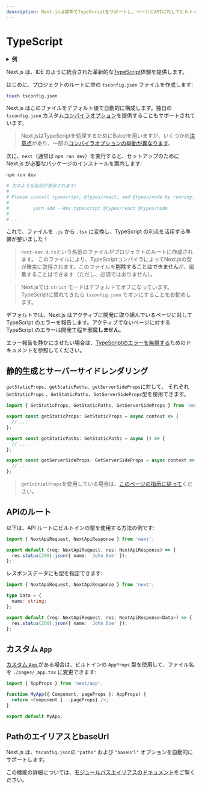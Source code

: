 ```yaml
---
description: Next.jsは標準でTypeScriptをサポートし、ページとAPIに対してビルトインの型を備えています。ここではNext.jsでTypeScriptを使い始めることができます。
---
```


# TypeScript

<details>
  <summary><b>例</b></summary>
  <ul>
    <li><a href="https://github.com/zeit/next.js/tree/canary/examples/with-typescript">TypeScript</a></li>
  </ul>
</details>

Next.js は、IDE のように統合された革新的な[TypeScript](https://www.typescriptlang.org/)体験を提供します。

はじめに、プロジェクトのルートに空の `tsconfig.json` ファイルを作成します:

```bash
touch tsconfig.json
```

Next.js はこのファイルをデフォルト値で自動的に構成します。独自の `tsconfig.json` カスタム[コンパイラオプション](https://www.typescriptlang.org/docs/handbook/compiler-options.html)を提供することもサポートされています。

> Next.jsはTypeScriptを処理するためにBabelを用いますが、いくつかの[注意点](https://babeljs.io/docs/en/babel-plugin-transform-typescript#caveats)があり、一部の[コンパイラオプションの挙動が異なります](https://babeljs.io/docs/en/babel-plugin-transform-typescript#typescript-compiler-options)。

次に、`next`（通常は `npm run dev`）を実行すると、セットアップのために Next.js が必要なパッケージのインストールを案内します:

```bash
npm run dev

# 次のような指示が表示されます:
#
# Please install typescript, @types/react, and @types/node by running:
#
#         yarn add --dev typescript @types/react @types/node
#
# ...
```

これで、ファイルを `.js` から `.tsx` に変換し、TypeScript の利点を活用する準備が整いました！

> `next-env.d.ts`という名前のファイルがプロジェクトのルートに作成されます。
> このファイルにより、TypeScriptコンパイラによってNext.jsの型が確実に取得されます。このファイルを**削除することはできません**が、編集することはできます（ただし、必須ではありません）。

> Next.jsでは `strict` モードはデフォルトでオフになっています。TypeScriptに慣れてきたら `tsconfig.json` でオンにすることをお勧めします。

デフォルトでは、Next.js はアクティブに開発に取り組んでいるページに対して TypeScript のエラーを報告します。アクティブでないページに対する TypeScript のエラーは開発工程を邪魔**しません**。

エラー報告を静かにさせたい場合は、[TypeScriptのエラーを無視する](/docs/api-reference/next.config.js/ignoring-typescript-errors.md)ためのドキュメントを参照してください。

## 静的生成とサーバーサイドレンダリング

`getStaticProps`、`getStaticPaths`、`getServerSideProps`に対して、
それぞれ `GetStaticProps` 、`GetStaticPaths`、`GetServerSideProps`型を使用できます。

```ts
import { GetStaticProps, GetStaticPaths, GetServerSideProps } from 'next';

export const getStaticProps: GetStaticProps = async context => {
  // ...
};

export const getStaticPaths: GetStaticPaths = async () => {
  // ...
};

export const getServerSideProps: GetServerSideProps = async context => {
  // ...
};
```

> `getInitialProps`を使用している場合は、[このページの指示に従って](/docs/api-reference/data-fetching/getInitialProps.md#typescript)ください。

## APIのルート

以下は、API ルートにビルトインの型を使用する方法の例です:

```ts
import { NextApiRequest, NextApiResponse } from 'next';

export default (req: NextApiRequest, res: NextApiResponse) => {
  res.status(200).json({ name: 'John Doe' });
};
```

レスポンスデータにも型を指定できます:

```ts
import { NextApiRequest, NextApiResponse } from 'next';

type Data = {
  name: string;
};

export default (req: NextApiRequest, res: NextApiResponse<Data>) => {
  res.status(200).json({ name: 'John Doe' });
};
```

## カスタム `App` 

[カスタム `App` ](/docs/advanced-features/custom-app)がある場合は、ビルトインの `AppProps` 型を使用して、ファイル名を `./pages/_app.tsx` に変更できます:

```ts
import { AppProps } from 'next/app';

function MyApp({ Component, pageProps }: AppProps) {
  return <Component {...pageProps} />;
}

export default MyApp;
```

## PathのエイリアスとbaseUrl

Next.js は、`tsconfig.json`の `"paths"` および `"baseUrl"` オプションを自動的にサポートします。

この機能の詳細については、[モジュールパスエイリアスのドキュメント](/docs/advanced-features/module-path-aliases.md)をご覧ください。


